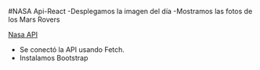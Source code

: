 #NASA Api-React 
-Desplegamos la imagen del día
-Mostramos las fotos de los Mars Rovers

[Nasa API](http://api.nasa.gov/ "Nasa API")

- Se conectó la API usando Fetch.
- Instalamos Bootstrap
